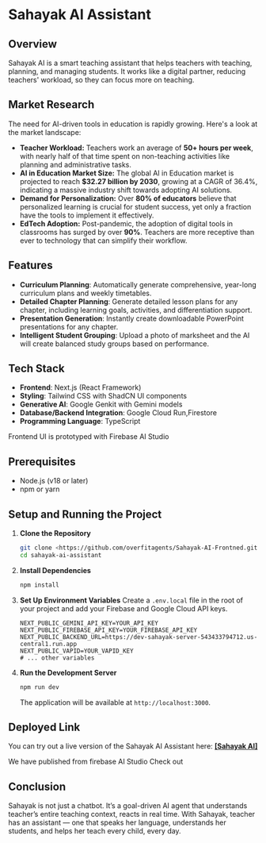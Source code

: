 # Sahayak AI Assistant

## Overview

Sahayak AI is a smart teaching assistant that helps teachers with teaching, planning, and managing students. It works like a digital partner, reducing teachers' workload, so they can focus more on teaching.

## Market Research

The need for AI-driven tools in education is rapidly growing. Here's a look at the market landscape:

-   **Teacher Workload:** Teachers work an average of **50+ hours per week**, with nearly half of that time spent on non-teaching activities like planning and administrative tasks.
-   **AI in Education Market Size:** The global AI in Education market is projected to reach **$32.27 billion by 2030**, growing at a CAGR of 36.4%, indicating a massive industry shift towards adopting AI solutions.
-   **Demand for Personalization:** Over **80% of educators** believe that personalized learning is crucial for student success, yet only a fraction have the tools to implement it effectively.
-   **EdTech Adoption:** Post-pandemic, the adoption of digital tools in classrooms has surged by over **90%**. Teachers are more receptive than ever to technology that can simplify their workflow.

## Features

-   **Curriculum Planning**: Automatically generate comprehensive, year-long curriculum plans and weekly timetables.
-   **Detailed Chapter Planning**: Generate detailed lesson plans for any chapter, including learning goals, activities, and differentiation support.
-   **Presentation Generation**: Instantly create downloadable PowerPoint presentations for any chapter.
-   **Intelligent Student Grouping**: Upload a photo of marksheet and the AI will create balanced study groups based on performance.

## Tech Stack

-   **Frontend**: Next.js (React Framework)
-   **Styling**: Tailwind CSS with ShadCN UI components
-   **Generative AI**: Google Genkit with Gemini models
-   **Database/Backend Integration**: Google Cloud Run,Firestore
-   **Programming Language**: TypeScript

Frontend UI is prototyped with Firebase AI Studio

## Prerequisites

-   Node.js (v18 or later)
-   npm or yarn

## Setup and Running the Project

1.  **Clone the Repository**
    ```bash
    git clone <https://github.com/overfitagents/Sahayak-AI-Frontned.git>
    cd sahayak-ai-assistant
    ```

2.  **Install Dependencies**
    ```bash
    npm install
    ```

3.  **Set Up Environment Variables**
    Create a `.env.local` file in the root of your project and add your Firebase and Google Cloud API keys.
    ```
    NEXT_PUBLIC_GEMINI_API_KEY=YOUR_API_KEY
    NEXT_PUBLIC_FIREBASE_API_KEY=YOUR_FIREBASE_API_KEY
    NEXT_PUBLIC_BACKEND_URL=https://dev-sahayak-server-543433794712.us-central1.run.app
    NEXT_PUBLIC_VAPID=YOUR_VAPID_KEY
    # ... other variables
    ```

4.  **Run the Development Server**
    ```bash
    npm run dev
    ```
    The application will be available at `http://localhost:3000`.

## Deployed Link

You can try out a live version of the Sahayak AI Assistant here:
[**[Sahayak AI]**](https://sahayak-frontend-543433794712.us-central1.run.app)

We have published from firebase AI Studio 
Check out <link> 

## Conclusion

Sahayak is not just a chatbot. It’s a goal-driven AI agent that understands teacher’s entire teaching context, reacts in real time. With Sahayak, teacher has an assistant — one that speaks her language, understands her students, and helps her teach every child, every day.
